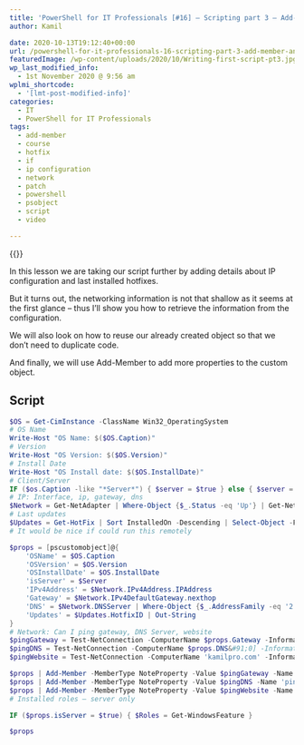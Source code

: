```yaml
---
title: 'PowerShell for IT Professionals [#16] – Scripting part 3 – Add-Member and network'
author: Kamil

date: 2020-10-13T19:12:40+00:00
url: /powershell-for-it-professionals-16-scripting-part-3-add-member-and-network/
featuredImage: /wp-content/uploads/2020/10/Writing-first-script-pt3.jpg
wp_last_modified_info:
  - 1st November 2020 @ 9:56 am
wplmi_shortcode:
  - '[lmt-post-modified-info]'
categories:
  - IT
  - PowerShell for IT Professionals
tags:
  - add-member
  - course
  - hotfix
  - if
  - ip configuration
  - network
  - patch
  - powershell
  - psobject
  - script
  - video

---
```

{{<youtube rA8CWs2Of2Y>}}

In this lesson we are taking our script further by adding details about IP configuration and last installed hotfixes.

But it turns out, the networking information is not that shallow as it seems at the first glance &#8211; thus I&#8217;ll show you how to retrieve the information from the configuration.

We will also look on how to reuse our already created object so that we don&#8217;t need to duplicate code.

And finally, we will use Add-Member to add more properties to the custom object.

## Script

```powershell
$OS = Get-CimInstance -ClassName Win32_OperatingSystem
# OS Name
Write-Host "OS Name: $($OS.Caption)"
# Version
Write-Host "OS Version: $($OS.Version)"
# Install Date
Write-Host "OS Install date: $($OS.InstallDate)"
# Client/Server
IF ($os.Caption -like "*Server*") { $server = $true } else { $server = $false}
# IP: Interface, ip, gateway, dns
$Network = Get-NetAdapter | Where-Object {$_.Status -eq 'Up'} | Get-NetIPConfiguration
# Last updates
$Updates = Get-HotFix | Sort InstalledOn -Descending | Select-Object -First 5
# It would be nice if could run this remotely 

$props = [pscustomobject]@{
    'OSName' = $OS.Caption
    'OSVersion' = $OS.Version
    'OSInstallDate' = $OS.InstallDate
    'isServer' = $Server
    'IPv4Address' = $Network.IPv4Address.IPAddress
    'Gateway' = $Network.IPv4DefaultGateway.nexthop
    'DNS' = $Network.DNSServer | Where-Object {$_.AddressFamily -eq '2'} | Select-Object ServerADdresses -ExpandProperty ServerAddresses
    'Updates' = $Updates.HotfixID | Out-String
}
# Network: Can I ping gateway, DNS Server, website
$pingGateway = Test-NetConnection -ComputerName $props.Gateway -InformationLevel Quiet
$pingDNS = Test-NetConnection -ComputerName $props.DNS&#91;0] -InformationLevel Quiet
$pingWebsite = Test-NetConnection -ComputerName 'kamilpro.com' -InformationLevel Quiet

$props | Add-Member -MemberType NoteProperty -Value $pingGateway -Name 'pingGateway'
$props | Add-Member -MemberType NoteProperty -Value $pingDNS -Name 'pingDNS'
$props | Add-Member -MemberType NoteProperty -Value $pingWebsite -Name 'pingWebsite'
# Installed roles – server only

IF ($props.isServer = $true) { $Roles = Get-WindowsFeature }

$props
```
